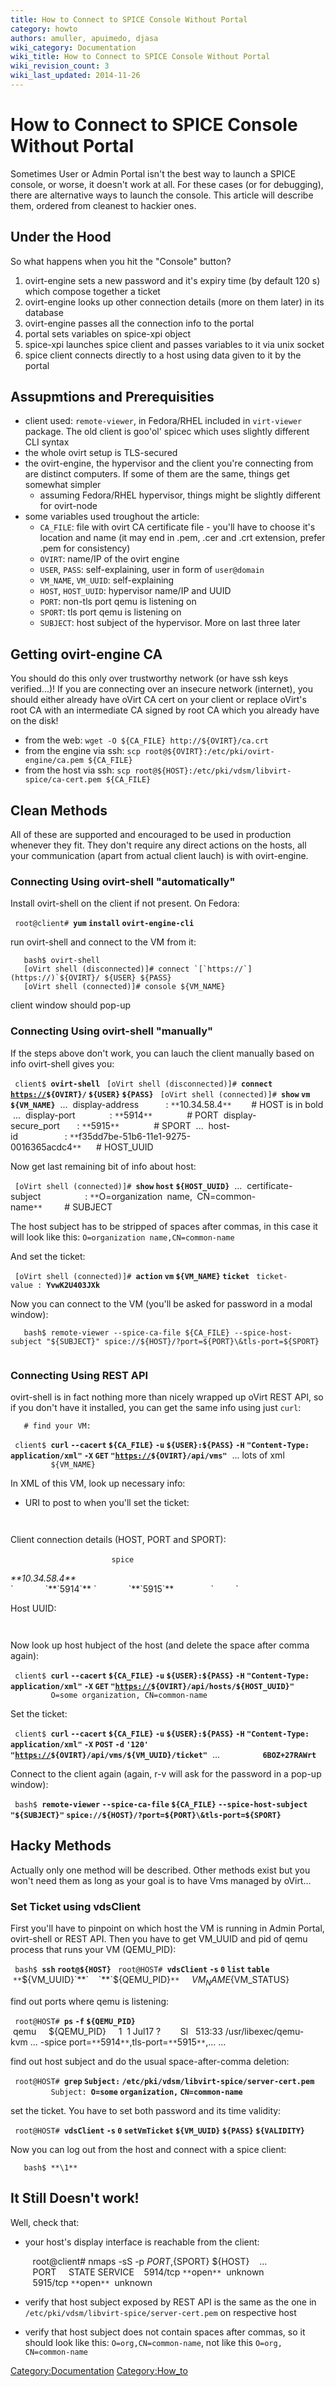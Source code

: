 ```yaml
---
title: How to Connect to SPICE Console Without Portal
category: howto
authors: amuller, apuimedo, djasa
wiki_category: Documentation
wiki_title: How to Connect to SPICE Console Without Portal
wiki_revision_count: 3
wiki_last_updated: 2014-11-26
---
```


# How to Connect to SPICE Console Without Portal

Sometimes User or Admin Portal isn't the best way to launch a SPICE console, or worse, it doesn't work at all. For these cases (or for debugging), there are alternative ways to launch the console. This article will describe them, ordered from cleanest to hackier ones.

## Under the Hood

So what happens when you hit the "Console" button?

1.  ovirt-engine sets a new password and it's expiry time (by default 120 s) which compose together a ticket
2.  ovirt-engine looks up other connection details (more on them later) in its database
3.  ovirt-engine passes all the connection info to the portal
4.  portal sets variables on spice-xpi object
5.  spice-xpi launches spice client and passes variables to it via unix socket
6.  spice client connects directly to a host using data given to it by the portal

## Assupmtions and Prerequisities

*   client used: `remote-viewer`, in Fedora/RHEL included in `virt-viewer` package. The old client is goo'ol' spicec which uses slightly different CLI syntax
*   the whole ovirt setup is TLS-secured
*   the ovirt-engine, the hypervisor and the client you're connecting from are distinct computers. If some of them are the same, things get somewhat simpler
    -   assuming Fedora/RHEL hypervisor, things might be slightly different for ovirt-node
*   some variables used troughout the article:
    -   `CA_FILE`: file with ovirt CA certificate file - you'll have to choose it's location and name (it may end in .pem, .cer and .crt extension, prefer .pem for consistency)
    -   `OVIRT`: name/IP of the ovirt engine
    -   `USER`, `PASS`: self-explaining, user in form of `user@domain`
    -   `VM_NAME`, `VM_UUID`: self-explaining
    -   `HOST`, `HOST_UUID`: hypervisor name/IP and UUID
    -   `PORT`: non-tls port qemu is listening on
    -   `SPORT`: tls port qemu is listening on
    -   `SUBJECT`: host subject of the hypervisor. More on last three later

## Getting ovirt-engine CA

You should do this only over trustworthy network (or have ssh keys verified...)! If you are connecting over an insecure network (internet), you should either already have oVirt CA cert on your client or replace oVirt's root CA with an intermediate CA signed by root CA which you already have on the disk!

*   from the web: `wget -O ${CA_FILE} http://${OVIRT}/ca.crt`
*   from the engine via ssh: `scp root@${OVIRT}:/etc/pki/ovirt-engine/ca.pem ${CA_FILE}`
*   from the host via ssh: `scp root@${HOST}:/etc/pki/vdsm/libvirt-spice/ca-cert.pem ${CA_FILE}`

## Clean Methods

All of these are supported and encouraged to be used in production whenever they fit. They don't require any direct actions on the hosts, all your communication (apart from actual client lauch) is with ovirt-engine.

### Connecting Using ovirt-shell "automatically"

Install ovirt-shell on the client if not present. On Fedora:

` root@client# `**`yum` `install` `ovirt-engine-cli`**

run ovirt-shell and connect to the VM from it:

       bash$ ovirt-shell
       [oVirt shell (disconnected)]# connect `[`https://`](https://)`${OVIRT}/ ${USER} ${PASS} 
       [oVirt shell (connected)]# console ${VM_NAME}

client window should pop-up

### Connecting Using ovirt-shell "manually"

If the steps above don't work, you can lauch the client manually based on info ovirt-shell gives you:

` client$ `**`ovirt-shell`**
` [oVirt shell (disconnected)]# `**`connect` [`https://`](https://)`${OVIRT}/` `${USER}` `${PASS}`**
` [oVirt shell (connected)]# `**`show` `vm` `${VM_NAME}`**
       ...
       display-address           : `**`10.34.58.4`**`        # HOST is in bold
       ...
       display-port              : `**`5914`**`              # PORT
       display-secure_port       : `**`5915`**`              # SPORT
       ...
       host-id                   : `**`f35dd7be-51b6-11e1-9275-0016365acdc4`**`      # HOST_UUID

Now get last remaining bit of info about host:

` [oVirt shell (connected)]# `**`show` `host` `${HOST_UUID}`**
       ...
       certificate-subject                  : `**`O=organization` `name,` `CN=common-name`**`         # SUBJECT

The host subject has to be stripped of spaces after commas, in this case it will look like this: `O=organization name,CN=common-name`

And set the ticket:

` [oVirt shell (connected)]# `**`action` `vm` `${VM_NAME}` `ticket`**
` ticket-value : `**`YvwK2U403JXk`**

Now you can connect to the VM (you'll be asked for password in a modal window):

       bash$ remote-viewer --spice-ca-file ${CA_FILE} --spice-host-subject "${SUBJECT}" spice://${HOST}/?port=${PORT}\&tls-port=${SPORT}
       

### Connecting Using REST API

ovirt-shell is in fact nothing more than nicely wrapped up oVirt REST API, so if you don't have it installed, you can get the same info using just `curl`:

       # find your VM:
` client$ `**`curl` `--cacert` `${CA_FILE}` `-u` `${USER}:${PASS}` `-H` `"Content-Type:` `application/xml"` `-X` `GET` `"`[`https://`](https://)`${OVIRT}/api/vms"`**
       ... lots of xml
`     `<vm href="**\1**" id="**\1**">
`         `<name>`${VM_NAME}`</name>

In XML of this VM, look up necessary info:

*   URI to post to when you'll set the ticket:

`             `<link href="/api/vms/${VM_UUID}/ticket" rel="ticket"/>

Client connection details (HOST, PORT and SPORT):

`         `<display>
`             `<type>`spice`</type>
                   

<address>
**10.34.58.4**

</address>
`             `<port>**`5914`**</port>
`             `<secure_port>**`5915`**</secure_port>
                   
`         `</display>

Host UUID:

`         `<host href="**\1**" id="${HOST_UUID}"/>

Now look up host hubject of the host (and delete the space after comma again):

` client$ `**`curl` `--cacert` `${CA_FILE}` `-u` `${USER}:${PASS}` `-H` `"Content-Type:` `application/xml"` `-X` `GET` `"`[`https://`](https://)`${OVIRT}/api/hosts/${HOST_UUID}"`**
`         `<subject>`O=some organization, CN=common-name`</subject>

Set the ticket:

` client$ `**`curl` `--cacert` `${CA_FILE}` `-u` `${USER}:${PASS}` `-H` `"Content-Type:` `application/xml"` `-X` `POST` `-d` `'`<action><ticket><expiry>`120`</expiry></ticket></action>`'` `"`[`https://`](https://)`${OVIRT}/api/vms/${VM_UUID}/ticket"`**
       ...
`         `<value>**`6BOZ+27RAWrt`**</value>

Connect to the client again (again, r-v will ask for the password in a pop-up window):

` bash$ `**`remote-viewer` `--spice-ca-file` `${CA_FILE}` `--spice-host-subject` `"${SUBJECT}"` `spice://${HOST}/?port=${PORT}\&tls-port=${SPORT}`**
       

## Hacky Methods

Actually only one method will be described. Other methods exist but you won't need them as long as your goal is to have Vms managed by oVirt...

### Set Ticket using vdsClient

First you'll have to pinpoint on which host the VM is running in Admin Portal, ovirt-shell or REST API. Then you have to get VM_UUID and pid of qemu process that runs your VM (QEMU_PID):

` bash$ `**`ssh` `root@${HOST}`**
` root@HOST# `**`vdsClient` `-s` `0` `list` `table`**
       `**`${VM_UUID}`**`    `**`${QEMU_PID}`**`     ${VM_NAME}      ${VM_STATUS}

find out ports where qemu is listening:

` root@HOST# `**`ps` `-f` `${QEMU_PID}`**
       qemu     ${QEMU_PID}     1  1 Jul17 ?        Sl   513:33 /usr/libexec/qemu-kvm ... -spice port=`**`5914`**`,tls-port=`**`5915`**`,... ...

find out host subject and do the usual space-after-comma deletion:

` root@HOST# `**`grep` `Subject:` `/etc/pki/vdsm/libvirt-spice/server-cert.pem`**
`         Subject: `**`O=some` `organization,` `CN=common-name`**

set the ticket. You have to set both password and its time validity:

` root@HOST# `**`vdsClient` `-s` `0` `setVmTicket` `${VM_UUID}` `${PASS}` `${VALIDITY}`**

Now you can log out from the host and connect with a spice client:

       bash$ **\1**

## It Still Doesn't work!

Well, check that:

*   your host's display interface is reachable from the client:

         root@client# nmaps -sS -p ${PORT},${SPORT} ${HOST}
         ...
         PORT     STATE SERVICE
         5914/tcp `**`open`**`  unknown
         5915/tcp `**`open`**`  unknown

*   verify that host subject exposed by REST API is the same as the one in `/etc/pki/vdsm/libvirt-spice/server-cert.pem` on respective host
*   verify that host subject does not contain spaces after commas, so it should look like this: `O=org,CN=common-name`, not like this `O=org, CN=common-name`

<Category:Documentation> <Category:How_to>

